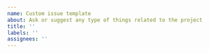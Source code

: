 ```yaml
---
name: Custom issue template
about: Ask or suggest any type of things related to the project
title: ''
labels: ''
assignees: ''
---
```


